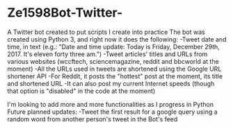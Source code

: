 # Ze1598Bot-Twitter-
A Twitter bot created to put scripts I create into practice
The bot was created using Python 3, and right now it does the following:
-Tweet date and time, in text (e.g.: "Date and time update: Today is Friday, December 29th, 2017. It's eleven forty three am.")
-Tweet articles' titles and URLs from various websites (wccftech, sciencemagazine, reddit and bbcworld at the moment)
-All the URLs used in tweets are shortened using the Google URL shortener API
-For Reddit, it posts the "hottest" post at the moment, its title and shortened URL
-It can also post my current Internet speeds (though that option is "disabled" in the code at the moment)

I'm looking to add more and more functionalities as I progress in Python
Future planned updates:
-Tweet the first result for a google query using a random word from another person's tweet in the Bot's feed

